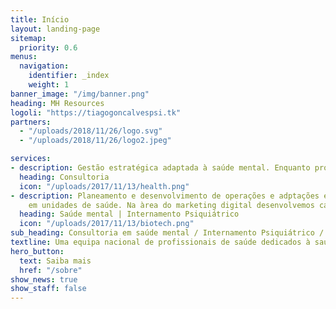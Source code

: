 ```yaml
---
title: Início
layout: landing-page
sitemap:
  priority: 0.6
menus:
  navigation:
    identifier: _index
    weight: 1
banner_image: "/img/banner.png"
heading: MH Resources
logoli: "https://tiagogoncalvespsi.tk"
partners:
  - "/uploads/2018/11/26/logo.svg"
  - "/uploads/2018/11/26/logo2.jpeg"

services:
- description: Gestão estratégica adaptada à saúde mental. Enquanto profissional de saúde temos para si um serviço de consultoria à medida das suas necessidades. Podemos ajudar na divulgação do seu serviço fazendo-o chegar às pessoas que mais poderiam benificiar da sua oferta. Temos acordos com profissionais na área de saúde mental (Psiquiatras, Psicólogos, Enfermeiros) em várias zonas do país, com diferentes sub-especialidades de intervenção, podendo desta forma responder a várias necessidades.
  heading: Consultoria
  icon: "/uploads/2017/11/13/health.png"
- description: Planeamento e desenvolvimento de operações e adptações estratégicas
    em unidades de saúde. Na àrea do marketing digital desenvolvemos campanhas altamente segmentadas, para um público alvo específico, para aumentar a sua presença online. Ajudamos na criação do seu website, redes sociais, newsletter e optimização de websites(SEO) .
  heading: Saúde mental | Internamento Psiquiátrico
  icon: "/uploads/2017/11/13/biotech.png"
sub_heading: Consultoria em saúde mental / Internamento Psiquiátrico / Psiquiatria / Psicologia
textline: Uma equipa nacional de profissionais de saúde dedicados à saúde mental. Ajudamos utentes e familiares de utentes de serviços de saúde mental a encontrarem uma resposta à medida das suas necessidades. Fale com um dos nossos especialistas e obtenha a ajuda que precisa para encontrar a melhor solução para o seu problema.
hero_button:
  text: Saiba mais
  href: "/sobre"
show_news: true
show_staff: false
---
```

